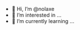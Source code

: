 - 👋 Hi, I’m @nolaxe
- 👀 I’m interested in ...
- 🌱 I’m currently learning ...


<!---
nolaxe/nolaxe is a ✨ special ✨ repository because its `README.md` (this file) appears on your GitHub profile.
You can click the Preview link to take a look at your changes.
--->
